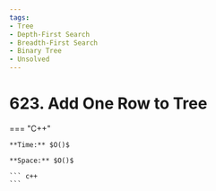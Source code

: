 ```yaml
---
tags:
- Tree
- Depth-First Search
- Breadth-First Search
- Binary Tree
- Unsolved
---
```



# 623. Add One Row to Tree

=== "C++"

    **Time:** $O()$

    **Space:** $O()$

    ``` c++
    ```